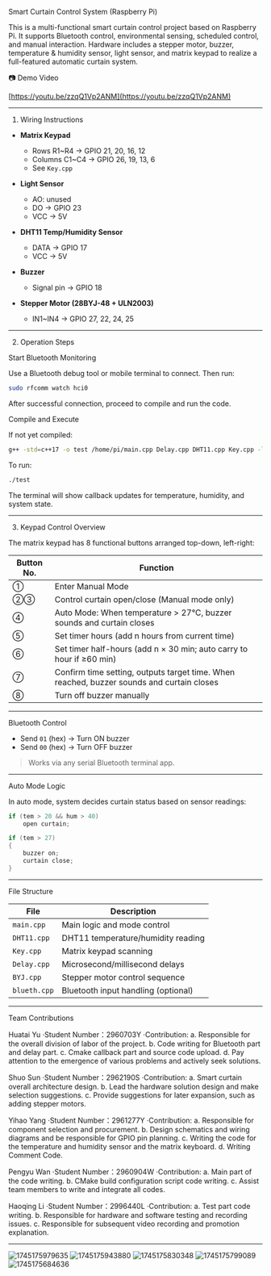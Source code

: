 Smart Curtain Control System (Raspberry Pi)

This is a multi-functional smart curtain control project based on Raspberry Pi. It supports Bluetooth control, environmental sensing, scheduled control, and manual interaction. Hardware includes a stepper motor, buzzer, temperature & humidity sensor, light sensor, and matrix keypad to realize a full-featured automatic curtain system.



 📷 Demo Video

 [https://youtu.be/zzqQ1Vp2ANM](https://youtu.be/zzqQ1Vp2ANM)

---
 1. Wiring Instructions

- **Matrix Keypad**
  - Rows R1~R4 → GPIO 21, 20, 16, 12  
  - Columns C1~C4 → GPIO 26, 19, 13, 6  
  - See `Key.cpp`

- **Light Sensor**
  - AO: unused  
  - DO → GPIO 23  
  - VCC → 5V

- **DHT11 Temp/Humidity Sensor**
  - DATA → GPIO 17  
  - VCC → 5V

- **Buzzer**
  - Signal pin → GPIO 18

- **Stepper Motor (28BYJ-48 + ULN2003)**
  - IN1~IN4 → GPIO 27, 22, 24, 25

---

 2. Operation Steps

 Start Bluetooth Monitoring

Use a Bluetooth debug tool or mobile terminal to connect. Then run:

```bash
sudo rfcomm watch hci0
```

After successful connection, proceed to compile and run the code.

 Compile and Execute

If not yet compiled:

```bash
g++ -std=c++17 -o test /home/pi/main.cpp Delay.cpp DHT11.cpp Key.cpp -lgpiodcxx
```

To run:

```bash
./test
```

The terminal will show callback updates for temperature, humidity, and system state.

---

3. Keypad Control Overview

The matrix keypad has 8 functional buttons arranged top-down, left-right:

| Button No. | Function |
|------------|----------|
| ①          | Enter Manual Mode |
| ②③         | Control curtain open/close (Manual mode only) |
| ④          | Auto Mode: When temperature > 27°C, buzzer sounds and curtain closes |
| ⑤          | Set timer hours (add n hours from current time) |
| ⑥          | Set timer half-hours (add n × 30 min; auto carry to hour if ≥60 min) |
| ⑦          | Confirm time setting, outputs target time. When reached, buzzer sounds and curtain closes |
| ⑧          | Turn off buzzer manually |

---

 Bluetooth Control

- Send `01` (hex) → Turn ON buzzer  
- Send `00` (hex) → Turn OFF buzzer  

> Works via any serial Bluetooth terminal app.

---

 Auto Mode Logic

In auto mode, system decides curtain status based on sensor readings:

```cpp
if (tem > 20 && hum > 40)
    open curtain;

if (tem > 27)
{
    buzzer on;
    curtain close;
}
```

---

 File Structure

| File         | Description                        |
|--------------|------------------------------------|
| `main.cpp`   | Main logic and mode control        |
| `DHT11.cpp`  | DHT11 temperature/humidity reading |
| `Key.cpp`    | Matrix keypad scanning             |
| `Delay.cpp`  | Microsecond/millisecond delays     |
| `BYJ.cpp`    | Stepper motor control sequence     |
| `blueth.cpp` | Bluetooth input handling (optional)|

---
Team Contributions

Huatai Yu
·Student Number：2960703Y
·Contribution:
a. Responsible for the overall division of labor of the project.
b. Code writing for Bluetooth part and delay part.
c. Cmake callback part and source code upload.
d. Pay attention to the emergence of various problems and actively seek solutions.

Shuo Sun
·Student Number：2962190S
·Contribution:
a. Smart curtain overall architecture design.
b. Lead the hardware solution design and make selection suggestions.
c. Provide suggestions for later expansion, such as adding stepper motors.

Yihao Yang
·Student Number：2961277Y
·Contribution:
a. Responsible for component selection and procurement.
b. Design schematics and wiring diagrams and be responsible for GPIO pin planning.
c. Writing the code for the temperature and humidity sensor and the matrix keyboard.
d. Writing Comment Code.

Pengyu Wan
·Student Number：2960904W
·Contribution:
a. Main part of the code writing.
b. CMake build configuration script code writing.
c. Assist team members to write and integrate all codes.

Haoqing Li
·Student Number：2996440L
·Contribution:
a. Test part code writing.
b. Responsible for hardware and software testing and recording issues.
c. Responsible for subsequent video recording and promotion explanation.

---

![1745175979635](https://github.com/user-attachments/assets/77649bca-f610-4e7a-a673-a43ac6213d58)
![1745175943880](https://github.com/user-attachments/assets/57872223-252a-43fc-bc87-5ea963f2a128)
![1745175830348](https://github.com/user-attachments/assets/c8e1efec-e4dd-49ef-a84f-3c88dbc6db82)
![1745175799089](https://github.com/user-attachments/assets/bafa43f0-10bc-4673-9af9-85b5fe0df92b)
![1745175684636](https://github.com/user-attachments/assets/92075178-1eab-4748-bea0-cd02e0954bdf)





